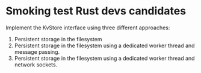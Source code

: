 Smoking test Rust devs candidates
=================================

Implement the KvStore interface using three different approaches:

1. Persistent storage in the filesystem
2. Persistent storage in the filesystem using a dedicated worker thread and message passing.
3. Persistent storage in the filesystem using a dedicated worker thread and network sockets.